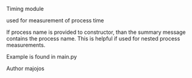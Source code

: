 Timing module

used for measurement of process time

If process name is provided to constructor, than the summary message contains the process name. This is helpful if used for nested process measurements.

Example is found in main.py

Author
    majojos
